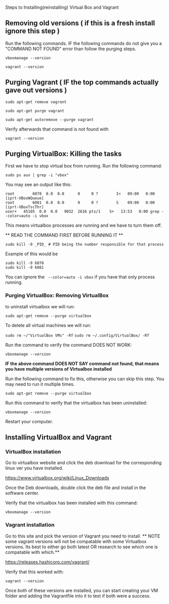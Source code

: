 Steps to Installing(reinstalling) Virtual Box and Vagrant

## Removing old versions ( if this is a fresh install ignore this step )

Run the following commands. IF the following commands do not give you a "COMMAND NOT FOUND" error
than follow the purging steps.

`vboxmanage --version`

`vagrant --version`



## Purging Vagrant ( IF the top commands actually gave out versions ) 

`sudo apt-get remove vagrant`

`sudo apt-get purge vagrant`

`sudo apt-get autoremove --purge vagrant`

Verify afterwards that command is not found with 

`vagrant --version`

## Purging VirtualBox: Killing the tasks

First we have to stop virtual box from running.  Run the following command:

`sudo ps aux | grep -i "vbox"`

You may see an output like this:

```
root        6078  0.0  0.0      0     0 ?        I<   09:00   0:00 [iprt-VBoxWQueue]
root        6081  0.0  0.0      0     0 ?        S    09:00   0:00 [iprt-VBoxTscThr]
user+   45105  0.0  0.0   9032  2616 pts/1    S+   13:53   0:00 grep --color=auto -i vbox
```

This means virtualbox processes are running and we have to turn them off.

** READ THE COMMAND FIRST BEFORE RUNNING IT **

`sudo kill -9 _PID_ # PID being the number responsible for that process`

Example of this would be 

```
sudo kill -9 6078
sudo kill -9 6081
```
You can ignore the ` --color=auto -i vbox` if you have that only process running.

### Purging VirtualBox: Removing VirtualBox

to uninstall virtualbox we will run:

`sudo apt-get remove --purge virtualbox`

To delete all virtual machines we will run:

`sudo rm ~/"VirtualBox VMs" -Rf`
`sudo rm ~/.config/VirtualBox/ -Rf`

Run the command to verify the command DOES NOT WORK: 

`vboxmanage --version`

**IF the above command DOES NOT SAY command not found, that means you have multiple versions of Virtualbox installed**

Run the following command to fix this, otherwise you can skip this step. You may need to run it multiple times.

`sudo apt-get remove --purge virtualbox`

Run this command to verify that the virtualbox has been uninstalled:

`vboxmanage --version` 

Restart your computer.

## Installing VirtualBox and Vagrant


### VirtualBox installation

Go to virtualbox website and click the deb download for the corresponding linux ver you have installed.

https://www.virtualbox.org/wiki/Linux_Downloads

Once the Deb downloads, double click the deb file and install in the software center.

Verify that the virtualbox has been installed with this command:

`vboxmanage --version` 

### Vagrant installation

Go to this site and pick the version of Vagrant you need to install. ** NOTE some vagrant versions
will not be compatable with some Virtualbox versions. Its best to either go both latest OR research 
to see which one is compatable with which.**

https://releases.hashicorp.com/vagrant/


Verify that this worked with:

`vagrant --version`

Once both of these versions are installed, you can start creating your VM folder and 
adding the Vagrantfile into it to test if both were a success.


